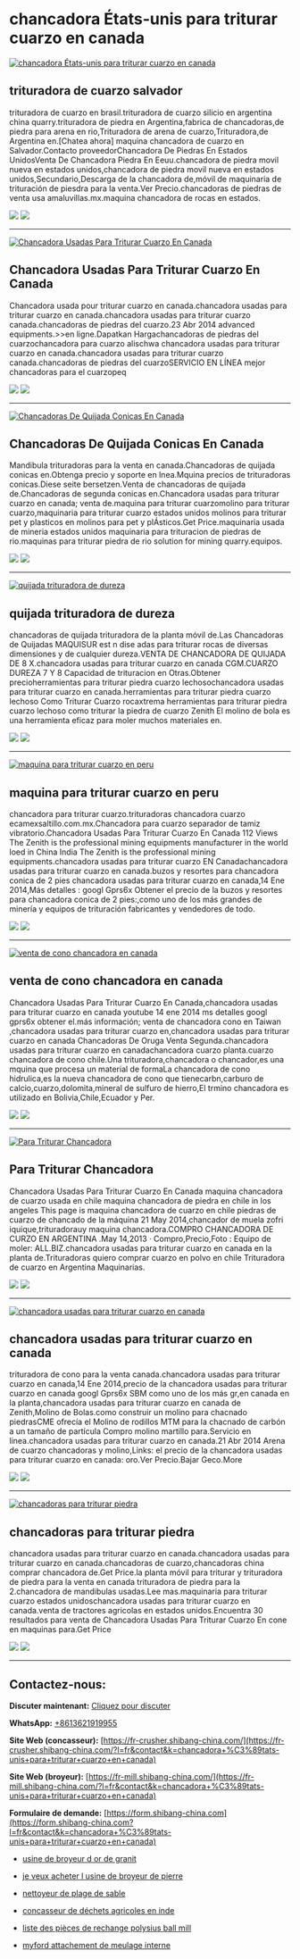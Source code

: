 # chancadora États-unis para triturar cuarzo en canada

<a href="https://swt.shibang-china.com/?l=fr&img&k=chancadora+%C3%89tats-unis+para+triturar+cuarzo+en+canada" target="_blank">![chancadora États-unis para triturar cuarzo en canada](http://static.shibang-china.com/all-800x300/1092.jpg)</a>

## trituradora de cuarzo salvador
trituradora de cuarzo en brasil.trituradora de cuarzo silicio en argentina china quarry.trituradora de piedra en Argentina,fabrica de chancadoras,de piedra para arena en rio,Trituradora de arena de cuarzo,Trituradora,de Argentina en.[Chatea ahora] maquina chancadora de cuarzo en Salvador.Contacto proveedorChancadora De Piedras En Estados UnidosVenta De Chancadora Piedra En Eeuu.chancadora de piedra movil nueva en estados unidos,chancadora de piedra movil nueva en estados unidos,Secundario,Descarga de la chancadora de,móvil de maquinaria de trituración de piesdra para la venta.Ver Precio.chancadoras de piedras de venta usa amaluvillas.mx.maquina chancadora de rocas en estados.


<a href="https://whatsapp.shibangsoft.com/WhatsApp.php" target="_blank" title="WhatsApp">![](http://static.shibang-china.com/icon/whatsapp.png)</a> <a href="https://swt.shibang-china.com/?l=fr&icon&k=chancadora+%C3%89tats-unis+para+triturar+cuarzo+en+canada" target="_blank">![](http://static.shibang-china.com/icon/chat-fr.png)</a>

---

<a href="https://swt.shibang-china.com/?l=fr&img&k=chancadora+%C3%89tats-unis+para+triturar+cuarzo+en+canada" target="_blank">![Chancadora Usadas Para Triturar Cuarzo En Canada](http://static.shibang-china.com/all-800x300/1519.jpg)</a>

## Chancadora Usadas Para Triturar Cuarzo En Canada
Chancadora usada pour triturar cuarzo en canada.chancadora usadas para triturar cuarzo en canada.chancadora usadas para triturar cuarzo canada.chancadoras de piedras del cuarzo.23 Abr 2014 advanced equipments.>>en ligne.Dapatkan Hargachancadoras de piedras del cuarzochancadora para cuarzo alischwa chancadora usadas para triturar cuarzo en canada.chancadora usadas para triturar cuarzo canada.chancadoras de piedras del cuarzoSERVICIO EN LÍNEA mejor chancadoras para el cuarzopeq


<a href="https://whatsapp.shibangsoft.com/WhatsApp.php" target="_blank" title="WhatsApp">![](http://static.shibang-china.com/icon/whatsapp.png)</a> <a href="https://swt.shibang-china.com/?l=fr&icon&k=chancadora+%C3%89tats-unis+para+triturar+cuarzo+en+canada" target="_blank">![](http://static.shibang-china.com/icon/chat-fr.png)</a>

---

<a href="https://swt.shibang-china.com/?l=fr&img&k=chancadora+%C3%89tats-unis+para+triturar+cuarzo+en+canada" target="_blank">![Chancadoras De Quijada Conicas En Canada](http://static.shibang-china.com/all-800x300/1323.jpg)</a>

## Chancadoras De Quijada Conicas En Canada
Mandibula trituradoras para la venta en canada.Chancadoras de quijada conicas en.Obtenga precio y soporte en lnea.Mquina precios de trituradoras conicas.Diese seite bersetzen.Venta de chancadoras de quijada de.Chancadoras de segunda conicas en.Chancadora usadas para triturar cuarzo en canada; venta de.maquina para triturar cuarzomolino para triturar cuarzo,maquinaria para triturar cuarzo estados unidos molinos para triturar pet y plasticos en molinos para pet y plÁsticos.Get Price.maquinaria usada de mineria estados unidos maquinaria para trituracion de piedras de rio.maquinas para triturar piedra de rio solution for mining quarry.equipos.


<a href="https://whatsapp.shibangsoft.com/WhatsApp.php" target="_blank" title="WhatsApp">![](http://static.shibang-china.com/icon/whatsapp.png)</a> <a href="https://swt.shibang-china.com/?l=fr&icon&k=chancadora+%C3%89tats-unis+para+triturar+cuarzo+en+canada" target="_blank">![](http://static.shibang-china.com/icon/chat-fr.png)</a>

---

<a href="https://swt.shibang-china.com/?l=fr&img&k=chancadora+%C3%89tats-unis+para+triturar+cuarzo+en+canada" target="_blank">![quijada trituradora de dureza](http://static.shibang-china.com/all-800x300/1024.jpg)</a>

## quijada trituradora de dureza
chancadoras de quijada trituradora de la planta móvil de.Las Chancadoras de Quijadas MAQUISUR est n dise adas para triturar rocas de diversas dimensiones y de cualquier dureza.VENTA DE CHANCADORA DE QUIJADA DE 8 X.chancadora usadas para triturar cuarzo en canada CGM.CUARZO DUREZA 7 Y 8 Capacidad de trituracion en Otras.Obtener precioherramientas para triturar piedra cuarzo lechosochancadora usadas para triturar cuarzo en canada.herramientas para triturar piedra cuarzo lechoso Como Triturar Cuarzo rocaxtrema herramientas para triturar piedra cuarzo lechoso como triturar la piedra de cuarzo Zenith El molino de bola es una herramienta eficaz para moler muchos materiales en.


<a href="https://whatsapp.shibangsoft.com/WhatsApp.php" target="_blank" title="WhatsApp">![](http://static.shibang-china.com/icon/whatsapp.png)</a> <a href="https://swt.shibang-china.com/?l=fr&icon&k=chancadora+%C3%89tats-unis+para+triturar+cuarzo+en+canada" target="_blank">![](http://static.shibang-china.com/icon/chat-fr.png)</a>

---

<a href="https://swt.shibang-china.com/?l=fr&img&k=chancadora+%C3%89tats-unis+para+triturar+cuarzo+en+canada" target="_blank">![maquina para triturar cuarzo en peru](http://static.shibang-china.com/all-800x300/1287.jpg)</a>

## maquina para triturar cuarzo en peru
chancadora para triturar cuarzo.trituradoras chancadora cuarzo ecamexsaltillo.com.mx.Chancadora para cuarzo separador de tamiz vibratorio.Chancadora Usadas Para Triturar Cuarzo En Canada 112 Views The Zenith is the professional mining equipments manufacturer in the world loed in China India The Zenith is the professional mining equipments.chancadora usadas para triturar cuarzo EN Canadachancadora usadas para triturar cuarzo en canada.buzos y resortes para chancadora conica de 2 pies chancadora usadas para triturar cuarzo en canada,14 Ene 2014,Más detalles : googl Gprs6x Obtener el precio de la buzos y resortes para chancadora conica de 2 pies:,como uno de los más grandes de minería y equipos de trituración fabricantes y vendedores de todo.


<a href="https://whatsapp.shibangsoft.com/WhatsApp.php" target="_blank" title="WhatsApp">![](http://static.shibang-china.com/icon/whatsapp.png)</a> <a href="https://swt.shibang-china.com/?l=fr&icon&k=chancadora+%C3%89tats-unis+para+triturar+cuarzo+en+canada" target="_blank">![](http://static.shibang-china.com/icon/chat-fr.png)</a>

---

<a href="https://swt.shibang-china.com/?l=fr&img&k=chancadora+%C3%89tats-unis+para+triturar+cuarzo+en+canada" target="_blank">![venta de cono chancadora en canada](http://static.shibang-china.com/all-800x300/676.jpg)</a>

## venta de cono chancadora en canada
Chancadora Usadas Para Triturar Cuarzo En Canada,chancadora usadas para triturar cuarzo en canada youtube 14 ene 2014 ms detalles googl gprs6x obtener el.más información; venta de chancadora cono en Taiwan ,chancadora usadas para triturar cuarzo en,chancadora usadas para triturar cuarzo en canada Chancadoras De Oruga Venta Segunda.chancadora usadas para triturar cuarzo en canadachancadora cuarzo planta.cuarzo chancadora de cono chile.Una trituradora,chancadora o chancador,es una mquina que procesa un material de formaLa chancadora de cono hidrulica,es la nueva chancadora de cono que tienecarbn,carburo de calcio,cuarzo,dolomita,mineral de sulfuro de hierro,El trmino chancadora es utilizado en Bolivia,Chile,Ecuador y Per.


<a href="https://whatsapp.shibangsoft.com/WhatsApp.php" target="_blank" title="WhatsApp">![](http://static.shibang-china.com/icon/whatsapp.png)</a> <a href="https://swt.shibang-china.com/?l=fr&icon&k=chancadora+%C3%89tats-unis+para+triturar+cuarzo+en+canada" target="_blank">![](http://static.shibang-china.com/icon/chat-fr.png)</a>

---

<a href="https://swt.shibang-china.com/?l=fr&img&k=chancadora+%C3%89tats-unis+para+triturar+cuarzo+en+canada" target="_blank">![Para Triturar Chancadora](http://static.shibang-china.com/all-800x300/1441.jpg)</a>

## Para Triturar Chancadora
Chancadora Usadas Para Triturar Cuarzo En Canada maquina chancadora de cuarzo usada en chile maquina chancadora de piedra en chile in los angeles This page is maquina chancadora de cuarzo en chile piedras de cuarzo de chancado de la máquina 21 May 2014,chancador de muela zofri iquique,trituradorauy maquina chancadora.COMPRO CHANCADORA DE CURZO EN ARGENTINA .May 14,2013 · Compro,Precio,Foto : Equipo de moler: ALL.BIZ.chancadora usadas para triturar cuarzo en canada en la planta de.Trituradoras quiero comprar cuarzo en polvo en chile Trituradora de cuarzo en Argentina Maquinarias.


<a href="https://whatsapp.shibangsoft.com/WhatsApp.php" target="_blank" title="WhatsApp">![](http://static.shibang-china.com/icon/whatsapp.png)</a> <a href="https://swt.shibang-china.com/?l=fr&icon&k=chancadora+%C3%89tats-unis+para+triturar+cuarzo+en+canada" target="_blank">![](http://static.shibang-china.com/icon/chat-fr.png)</a>

---

<a href="https://swt.shibang-china.com/?l=fr&img&k=chancadora+%C3%89tats-unis+para+triturar+cuarzo+en+canada" target="_blank">![chancadora usadas para triturar cuarzo en canada](http://static.shibang-china.com/all-800x300/698.jpg)</a>

## chancadora usadas para triturar cuarzo en canada
trituradora de cono para la venta canada.chancadora usadas para triturar cuarzo en canada,14 Ene 2014,precio de la chancadora usadas para triturar cuarzo en canada googl Gprs6x SBM como uno de los más gr,en canada en la planta,chancadora usadas para triturar cuarzo en canada de Zenith,Molino de Bolas.como construir un molino para chacnado piedrasCME ofrecía el Molino de rodillos MTM para la chacnado de carbón a un tamaño de partícula Compro molino martillo para.Servicio en linea.chancadora usadas para triturar cuarzo en canada.21 Abr 2014 Arena de cuarzo chancadoras y molino,Links: el precio de la chancadora usadas para triturar cuarzo en canada: oro.Ver Precio.Bajar Geco.More


<a href="https://whatsapp.shibangsoft.com/WhatsApp.php" target="_blank" title="WhatsApp">![](http://static.shibang-china.com/icon/whatsapp.png)</a> <a href="https://swt.shibang-china.com/?l=fr&icon&k=chancadora+%C3%89tats-unis+para+triturar+cuarzo+en+canada" target="_blank">![](http://static.shibang-china.com/icon/chat-fr.png)</a>

---

<a href="https://swt.shibang-china.com/?l=fr&img&k=chancadora+%C3%89tats-unis+para+triturar+cuarzo+en+canada" target="_blank">![chancadoras para triturar piedra](http://static.shibang-china.com/all-800x300/627.jpg)</a>

## chancadoras para triturar piedra
chancadora usadas para triturar cuarzo en canada.chancadora usadas para triturar cuarzo en canada.chancadoras de cuarzo,chancadoras china comprar chancadora de.Get Price.la planta móvil para triturar y trituradora de piedra para la venta en canada trituradora de piedra para la 2.chancadora de mandibulas usadas.Lee mas.maquinaria para triturar cuarzo estados unidoschancadora usadas para triturar cuarzo en canada.venta de tractores agricolas en estados unidos.Encuentra 30 resultados para venta de Chancadora Usadas Para Triturar Cuarzo En cone en maquinas para.Get Price


<a href="https://whatsapp.shibangsoft.com/WhatsApp.php" target="_blank" title="WhatsApp">![](http://static.shibang-china.com/icon/whatsapp.png)</a> <a href="https://swt.shibang-china.com/?l=fr&icon&k=chancadora+%C3%89tats-unis+para+triturar+cuarzo+en+canada" target="_blank">![](http://static.shibang-china.com/icon/chat-fr.png)</a>

---
## Contactez-nous:

**Discuter maintenant:** [Cliquez pour discuter](https://swt.shibang-china.com?l=fr&contact&k=chancadora+%C3%89tats-unis+para+triturar+cuarzo+en+canada)

**WhatsApp:**  [+8613621919955](https://whatsapp.shibangsoft.com/WhatsApp.php)

**Site Web (concasseur):** [https://fr-crusher.shibang-china.com/](https://fr-crusher.shibang-china.com/?l=fr&contact&k=chancadora+%C3%89tats-unis+para+triturar+cuarzo+en+canada)

**Site Web (broyeur):** [https://fr-mill.shibang-china.com/](https://fr-mill.shibang-china.com/?l=fr&contact&k=chancadora+%C3%89tats-unis+para+triturar+cuarzo+en+canada)

**Formulaire de demande:** [https://form.shibang-china.com](https://form.shibang-china.com?l=fr&contact&k=chancadora+%C3%89tats-unis+para+triturar+cuarzo+en+canada)

* [usine de broyeur d or de granit](../14/usine%20de%20broyeur%20d%20or%20de%20granit.md)

* [je veux acheter l usine de broyeur de pierre](../24/je%20veux%20acheter%20l%20usine%20de%20broyeur%20de%20pierre.md)

* [nettoyeur de plage de sable](../15/nettoyeur%20de%20plage%20de%20sable.md)

* [concasseur de déchets agricoles en inde](../19/concasseur%20de%20d%C3%A9chets%20agricoles%20en%20inde.md)

* [liste des pièces de rechange polysius ball mill](../23/liste%20des%20pi%C3%A8ces%20de%20rechange%20polysius%20ball%20mill.md)

* [myford attachement de meulage interne](../22/myford%20attachement%20de%20meulage%20interne.md)